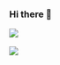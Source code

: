 ### Hi there 👋

<p align="center" style="display:flex; flex-direction:column; margin-top: 1rem;">
  <img align="center" style="margin-bottom: 1rem;" src="https://github-readme-stats.vercel.app/api?username=Alcenir-Santos&count_private=true&theme=nightowl&show_icons=true"> 
  <img align="center" src="https://github-readme-stats.vercel.app/api/top-langs/?username=Alcenir-Santos&theme=nightowl&layout=compact&langs_count=8"> 
</p>
<!--
**Alcenir-Santos/Alcenir-Santoss** is a ✨ _special_ ✨ repository because its `README.md` (this file) appears on your GitHub profile.

Here are some ideas to get you started:

- 🔭 I’m currently working on ...
- 🌱 I’m currently learning ...
- 👯 I’m looking to collaborate on ...
- 🤔 I’m looking for help with ...
- 💬 Ask me about ...
- 📫 How to reach me: ...
- 😄 Pronouns: ...
- ⚡ Fun fact: ...
-->
